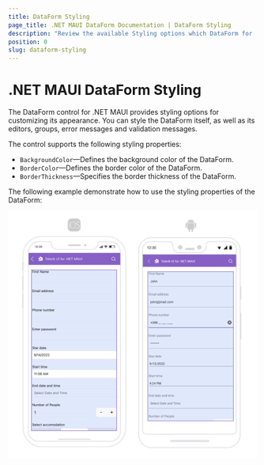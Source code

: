 ```yaml
---
title: DataForm Styling
page_title: .NET MAUI DataForm Documentation | DataForm Styling
description: "Review the available Styling options which DataForm for .NET MAUI control provides."
position: 0
slug: dataform-styling
---
```


# .NET MAUI DataForm Styling

The DataForm control for .NET MAUI provides styling options for customizing its appearance. You can style the DataForm itself, as well as its editors, groups, error messages and validation messages.

The control supports the following styling properties:

* `BackgroundColor`&mdash;Defines the background color of the DataForm.
* `BorderColor`&mdash;Defines the border color of the DataForm.
* `BorderThickness`&mdash;Specifies the border thickness of the DataForm.

The following example demonstrate how to use the styling properties of the DataForm:

<snippet id='dataform-styling' />

![.NET MAUI DataForm Styling](../images/dataform-style.png)